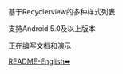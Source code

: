 基于Recyclerview的多种样式列表

支持Android 5.0及以上版本

正在编写文档和演示

[README-English➡](https://github.com/DevelopCubeLab/AdvancedListModel)